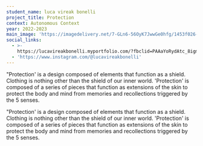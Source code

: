 ```yaml
---
student_name: luca vireak bonelli
project_title: Protection
context: Autonomous Context
year: 2022-2023
main_image: 'https://imagedelivery.net/7-GLn6-56OyK7JwwGe0hfg/1453f026-aecf-460a-12a6-715e4dc1da00'
social_links:
  - >-
    https://lucavireakbonelli.myportfolio.com/?fbclid=PAAaYoRydAtc_8igmkX6P_-29-ziaapl_Nhea5eZqvXkGbWBGIhbnos54hBpc
  - 'https://www.instagram.com/@lucavireakbonelli'
---
```

"Protection' is a design composed of elements that function as a shield. Clothing is nothing other than the shield of our inner world. 'Protection' is composed of a series of pieces that function as extensions of the skin to protect the body and mind from memories and recollections triggered by the 5 senses.


"Protection' is a design composed of elements that function as a shield. Clothing is nothing other than the shield of our inner world. 'Protection' is composed of a series of pieces that function as extensions of the skin to protect the body and mind from memories and recollections triggered by the 5 senses.
